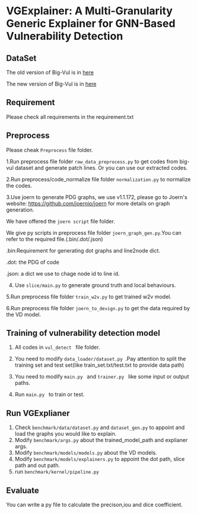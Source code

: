 # VGExplainer: A Multi-Granularity Generic Explainer for GNN-Based Vulnerability Detection

## DataSet
The old version of Big-Vul is in [here]( https://drive.google.com/file/d/1-0VhnHBp9IGh90s2wCNjeCMuy70HPl8X/view?usp=sharing) 

The new version of Big-Vul is in [here](https://drive.google.com/drive/folders/1VPUGYjrhIEXYOdPjYGdwYrHfvGb4LL7O?usp=sharing)

## Requirement
Please check all requirements in the requirement.txt

## Preprocess
Please cheak ```Preprocess``` file folder.

1.Run preprocess file folder  ```raw_data_preprocess.py``` to get codes from big-vul dataset and generate patch lines.
  Or you can use our extracted codes.

2.Run preprocess/code_normalize file folder ```normalization.py``` to normalize the codes.

3.Use joern to generate PDG graphs, we use v1.1.172, please go to Joern's website: https://github.com/joernio/joern for more details on graph generation.

  We have offered the ```joern script``` file folder.

  We give py scripts in preprocess file folder ```joern_graph_gen.py```.You can refer to the required file.(.bin/.dot/.json)
  
  .bin:Requirement for generating dot graphs and line2node dict.
  
  .dot: the PDG of code
  
  .json: a dict we use to chage node id to line id.
  

4. Use ```slice/main.py``` to generate ground truth and local behaviours.
  
5.Run preprocess file folder ```train_w2v.py``` to get trained w2v model.

6.Run preprocess file folder ```joern_to_devign.py``` to get the data required by the VD model.


## Training of vulnerability detection model
1. All codes in ```vul_detect ``` file folder.
 
2. You need to modify ```data_loader/dataset.py ```.Pay attention to split the training set and test set(like train_set.txt/test.txt to provide data path)
 
3. You need to modify ```main.py ``` and ```trainer.py ``` like some input or output paths.
 
4. Run ```main.py ``` to train or test.

## Run VGExplianer
1. Check ```benchmark/data/dataset.py``` and ```dataset_gen.py``` to appoint and load the graphs you would like to explain.
2. Modify ```benchmark/args.py``` about the trained_model_path and explianer args.
3. Modify ```benchmark/models/models.py``` about the VD models.
4. Modify ```benchmark/models/explainers.py``` to appoint the dot path, slice path and out path.
5. run ```benchmark/kernel/pipeline.py```

## Evaluate
You can write a py file to calculate the precison,iou and dice coefficient.
